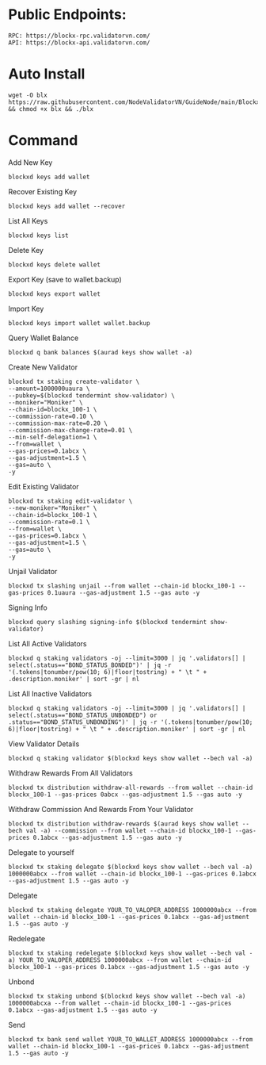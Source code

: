 # Public Endpoints:

    RPC: https://blockx-rpc.validatorvn.com/
    API: https://blockx-api.validatorvn.com/

# Auto Install

    wget -O blx https://raw.githubusercontent.com/NodeValidatorVN/GuideNode/main/Blockx/blx && chmod +x blx && ./blx

# Command

Add New Key

    blockxd keys add wallet

Recover Existing Key

    blockxd keys add wallet --recover

List All Keys

    blockxd keys list

Delete Key

    blockxd keys delete wallet

Export Key (save to wallet.backup)

    blockxd keys export wallet

Import Key

    blockxd keys import wallet wallet.backup

Query Wallet Balance

    blockxd q bank balances $(aurad keys show wallet -a)

Create New Validator

    blockxd tx staking create-validator \
    --amount=1000000uaura \
    --pubkey=$(blockxd tendermint show-validator) \
    --moniker="Moniker" \
    --chain-id=blockx_100-1 \
    --commission-rate=0.10 \
    --commission-max-rate=0.20 \
    --commission-max-change-rate=0.01 \
    --min-self-delegation=1 \
    --from=wallet \
    --gas-prices=0.1abcx \
    --gas-adjustment=1.5 \
    --gas=auto \
    -y 

Edit Existing Validator

    blockxd tx staking edit-validator \
    --new-moniker="Moniker" \
    --chain-id=blockx_100-1 \
    --commission-rate=0.1 \
    --from=wallet \
    --gas-prices=0.1abcx \
    --gas-adjustment=1.5 \
    --gas=auto \
    -y 

Unjail Validator

    blockxd tx slashing unjail --from wallet --chain-id blockx_100-1 --gas-prices 0.1uaura --gas-adjustment 1.5 --gas auto -y

Signing Info

    blockxd query slashing signing-info $(blockxd tendermint show-validator)

List All Active Validators

    blockxd q staking validators -oj --limit=3000 | jq '.validators[] | select(.status=="BOND_STATUS_BONDED")' | jq -r '(.tokens|tonumber/pow(10; 6)|floor|tostring) + " \t " + .description.moniker' | sort -gr | nl

List All Inactive Validators

    blockxd q staking validators -oj --limit=3000 | jq '.validators[] | select(.status=="BOND_STATUS_UNBONDED") or .status=="BOND_STATUS_UNBONDING")' | jq -r '(.tokens|tonumber/pow(10; 6)|floor|tostring) + " \t " + .description.moniker' | sort -gr | nl

View Validator Details

    blockxd q staking validator $(blockxd keys show wallet --bech val -a)

Withdraw Rewards From All Validators

    blockxd tx distribution withdraw-all-rewards --from wallet --chain-id blockx_100-1 --gas-prices 0abcx --gas-adjustment 1.5 --gas auto -y

Withdraw Commission And Rewards From Your Validator

    blockxd tx distribution withdraw-rewards $(aurad keys show wallet --bech val -a) --commission --from wallet --chain-id blockx_100-1 --gas-prices 0.1abcx --gas-adjustment 1.5 --gas auto -y

Delegate to yourself

    blockxd tx staking delegate $(blockxd keys show wallet --bech val -a) 1000000abcx --from wallet --chain-id blockx_100-1 --gas-prices 0.1abcx --gas-adjustment 1.5 --gas auto -y

Delegate

    blockxd tx staking delegate YOUR_TO_VALOPER_ADDRESS 1000000abcx --from wallet --chain-id blockx_100-1 --gas-prices 0.1abcx --gas-adjustment 1.5 --gas auto -y

Redelegate

    blockxd tx staking redelegate $(blockxd keys show wallet --bech val -a) YOUR_TO_VALOPER_ADDRESS 1000000abcx --from wallet --chain-id blockx_100-1 --gas-prices 0.1abcx --gas-adjustment 1.5 --gas auto -y

Unbond

    blockxd tx staking unbond $(blockxd keys show wallet --bech val -a) 1000000abcxa --from wallet --chain-id blockx_100-1 --gas-prices 0.1abcx --gas-adjustment 1.5 --gas auto -y

Send

    blockxd tx bank send wallet YOUR_TO_WALLET_ADDRESS 1000000abcx --from wallet --chain-id blockx_100-1 --gas-prices 0.1abcx --gas-adjustment 1.5 --gas auto -y

